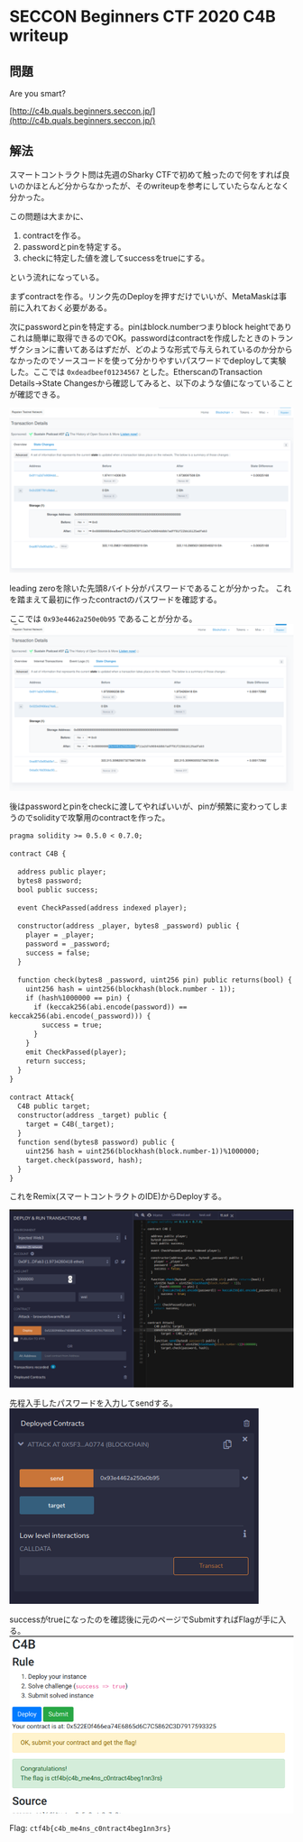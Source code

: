 # SECCON Beginners CTF 2020 C4B writeup

## 問題
Are you smart?

[http://c4b.quals.beginners.seccon.jp/](http://c4b.quals.beginners.seccon.jp/)


## 解法

スマートコントラクト問は先週のSharky CTFで初めて触ったので何をすれば良いのかほとんど分からなかったが、そのwriteupを参考にしていたらなんとなく分かった。

この問題は大まかに、

1. contractを作る。
2. passwordとpinを特定する。
3. checkに特定した値を渡してsuccessをtrueにする。

という流れになっている。

まずcontractを作る。リンク先のDeployを押すだけでいいが、MetaMaskは事前に入れておく必要がある。

次にpasswordとpinを特定する。pinはblock.numberつまりblock heightでありこれは簡単に取得できるのでOK。passwordはcontractを作成したときのトランザクションに書いてあるはずだが、どのような形式で与えられているのか分からなかったのでソースコードを使って分かりやすいパスワードでdeployして実験した。ここでは `0xdeadbeef01234567` とした。EtherscanのTransaction Details→State Changesから確認してみると、以下のような値になっていることが確認できる。

![password_test](./img/01.png)

leading zeroを除いた先頭8バイト分がパスワードであることが分かった。
これを踏まえて最初に作ったcontractのパスワードを確認する。

ここでは `0x93e4462a250e0b95` であることが分かる。
![password](./img/02.png)

後はpasswordとpinをcheckに渡してやればいいが、pinが頻繁に変わってしまうのでsolidityで攻撃用のcontractを作った。


```solidity
pragma solidity >= 0.5.0 < 0.7.0;

contract C4B {

  address public player;
  bytes8 password;
  bool public success;

  event CheckPassed(address indexed player);

  constructor(address _player, bytes8 _password) public {
    player = _player;
    password = _password;
    success = false;
  }

  function check(bytes8 _password, uint256 pin) public returns(bool) {
    uint256 hash = uint256(blockhash(block.number - 1));
    if (hash%1000000 == pin) {
      if (keccak256(abi.encode(password)) == keccak256(abi.encode(_password))) {
        success = true;
      }
    }
    emit CheckPassed(player);
    return success;
  }
}

contract Attack{
  C4B public target;
  constructor(address _target) public {
    target = C4B(_target);
  }
  function send(bytes8 password) public {
    uint256 hash = uint256(blockhash(block.number-1))%1000000;
    target.check(password, hash);
  }
}
```

これをRemix(スマートコントラクトのIDE)からDeployする。

![deploy\_exploit](./img/03.png)



先程入手したパスワードを入力してsendする。
![send](./img/04.png)



successがtrueになったのを確認後に元のページでSubmitすればFlagが手に入る。
![flag](./img/05.png)



Flag: `ctf4b{c4b_me4ns_c0ntract4beg1nn3rs}`



